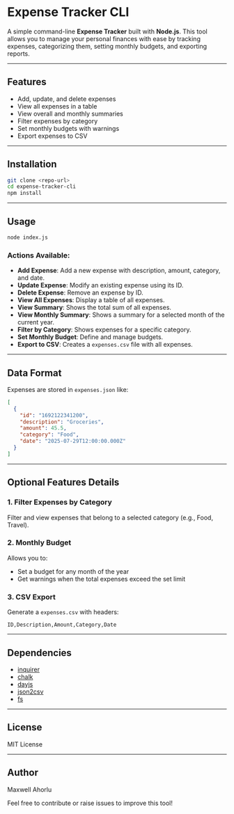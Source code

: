 # Expense Tracker CLI

A simple command-line **Expense Tracker** built with **Node.js**. This tool allows you to manage your personal finances with ease by tracking expenses, categorizing them, setting monthly budgets, and exporting reports.

---

## Features

* Add, update, and delete expenses
* View all expenses in a table
* View overall and monthly summaries
* Filter expenses by category
* Set monthly budgets with warnings
* Export expenses to CSV

---

## Installation

```bash
git clone <repo-url>
cd expense-tracker-cli
npm install
```

---

## Usage

```bash
node index.js
```

### Actions Available:

* **Add Expense**: Add a new expense with description, amount, category, and date.
* **Update Expense**: Modify an existing expense using its ID.
* **Delete Expense**: Remove an expense by ID.
* **View All Expenses**: Display a table of all expenses.
* **View Summary**: Shows the total sum of all expenses.
* **View Monthly Summary**: Shows a summary for a selected month of the current year.
* **Filter by Category**: Shows expenses for a specific category.
* **Set Monthly Budget**: Define and manage budgets.
* **Export to CSV**: Creates a `expenses.csv` file with all expenses.

---

## Data Format

Expenses are stored in `expenses.json` like:

```json
[
  {
    "id": "1692122341200",
    "description": "Groceries",
    "amount": 45.5,
    "category": "Food",
    "date": "2025-07-29T12:00:00.000Z"
  }
]
```

---

## Optional Features Details

### 1. Filter Expenses by Category

Filter and view expenses that belong to a selected category (e.g., Food, Travel).

### 2. Monthly Budget

Allows you to:

* Set a budget for any month of the year
* Get warnings when the total expenses exceed the set limit

### 3. CSV Export

Generate a `expenses.csv` with headers:

```
ID,Description,Amount,Category,Date
```

---

## Dependencies

* [inquirer](https://www.npmjs.com/package/inquirer)
* [chalk](https://www.npmjs.com/package/chalk)
* [dayjs](https://www.npmjs.com/package/dayjs)
* [json2csv](https://www.npmjs.com/package/json2csv)
* [fs](https://nodejs.org/api/fs.html)

---

## License

MIT License

---

## Author

Maxwell Ahorlu

Feel free to contribute or raise issues to improve this tool!
